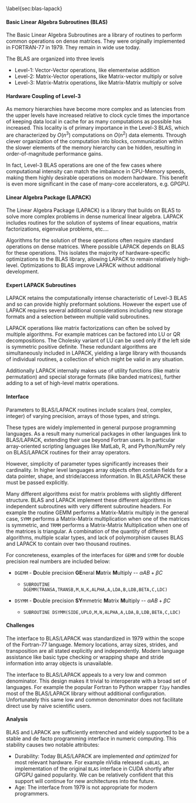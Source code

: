
\label{sec:blas-lapack}

#### Basic Linear Algebra Subroutines (BLAS)

The Basic Linear Algebra Subroutines are a library of routines to perform common operations on dense matrices.  They were originally implemented in FORTRAN-77 in 1979.  They remain in wide use today.

The BLAS are organized into three levels

*   Level-1:  Vector-Vector operations, like elementwise addition
*   Level-2:  Matrix-Vector operations, like Matrix-vector multiply or solve
*   Level-3:  Matrix-Matrix operations, like Matrix-Matrix multiply or solve


#### Hardware Coupling of Level-3

As memory hierarchies have become more complex and as latencies from the upper levels have increased relative to clock cycle times the importance of keeping data local in cache for as many computations as possible has increased.  This locality is of primary importance in the Level-3 BLAS, which are characterized by $O(n^3)$ computations on $O(n^2)$ data elements.  Through clever organization of the computation into blocks, communication within the slower elements of the memory hierarchy can be hidden, resulting in order-of-magnitude performance gains.

In fact, Level-3 BLAS operations are one of the few cases where computational intensity can match the imbalance in CPU-Memory speeds, making them highly desirable operations on modern hardware.  This benefit is even more significant in the case of many-core accelerators, e.g. GPGPU.


#### Linear Algebra Package (LAPACK)

The Linear Algebra Package (LAPACK) is a library that builds on BLAS to solve more complex problems in dense numerical linear algebra.  LAPACK includes routines for the solution of systems of linear equations, matrix factorizations, eigenvalue problems, etc....

Algorithms for the solution of these operations often require standard operations on dense matrices.  Where possible LAPACK depends on BLAS for these operations.  This isolates the majority of hardware-specific optimizations to the BLAS library, allowing LAPACK to remain relatively high-level.  Optimizations to BLAS improve LAPACK without additional development.

#### Expert LAPACK Subroutines

LAPACK retains the computationally intense characteristic of Level-3 BLAS and so can provide highly preformant solutions.  However the expert use of LAPACK requires several additional considerations including new storage formats and a selection between multiple valid subroutines.

LAPACK operations like matrix factorizations can often be solved by multiple algorithms.  For example matrices can be factored into LU or QR decompositions.  The Cholesky variant of LU can be used only if the left side is symmetric positive definite.  These redundant algorithms are simultaneously included in LAPACK, yielding a large library with thousands of individual routines, a collection of which might be valid in any situation.

Additionally LAPACK internally makes use of utility functions (like matrix permutation) and special storage formats (like banded matrices), further adding to a set of high-level matrix operations.

#### Interface

Parameters to BLAS/LAPACK routines include scalars (real, complex, integer) of varying precision, arrays of those types, and strings.  

These types are widely implemented in general purpose programming languages.  As a result many numerical packages in other languages link to BLAS/LAPACK, extending their use beyond Fortran users.  In particular array-oriented scripting languages like MatLab, R, and Python/NumPy rely on BLAS/LAPACK routines for their array operators.

However, simplicity of parameter types significantly increases their cardinality.  In higher level languages array objects often contain fields for a data pointer, shape, and stride/access information.  In BLAS/LAPACK these must be passed explicitly.

Many different algorithms exist for matrix problems with slightly different structure.  BLAS and LAPACK implement these different algorithms in independent subroutines with very different subroutine headers.  For example the routine GEMM performs a Matrix-Matrix multiply in the general case, `SYMM` performs a Matrix-Matrix multiplication when one of the matrices is symmetric, and `TRMM` performs a Matrix-Matrix Multiplication when one of the matrices is triangular.  A combination of the quantity of different algorithms, multiple scalar types, and lack of polymorphism causes BLAS and LAPACK to contain over two thousand routines.

For concreteness, examples of the interfaces for `GEMM` and `SYMM` for double precision real numbers are included below:

*  `DGEMM` - **D**ouble precision **GE**neral **M**atrix **M**ultiply -- $\alpha A B + \beta C$
    *   `SUBROUTINE DGEMM(TRANSA,TRANSB,M,N,K,ALPHA,A,LDA,B,LDB,BETA,C,LDC)`

*  `DSYMM` - **D**ouble precision **SY**mmetric **M**atrix **M**ultiply -- $\alpha A B + \beta C$
    *   `SUBROUTINE DSYMM(SIDE,UPLO,M,N,ALPHA,A,LDA,B,LDB,BETA,C,LDC)`


#### Challenges

The interface to BLAS/LAPACK was standardized in 1979 within the scope of the Fortran-77 language.  Memory locations, array sizes, strides, and transposition are all stated explicitly and independently.  Modern language assistance like basic type checking or wrapping shape and stride information into array objects is unavailable.

The interface to BLAS/LAPACK appeals to a very low and common denominator.  This design makes it trivial to interoperate with a broad set of languages.  For example the popular Fortran to Python wrapper `f2py` handles most of the BLAS/LAPACK library without additional configuration.  Unfortunately this same low and common denominator does not facilitate direct use by naive scientific users.


#### Analysis

BLAS and LAPACK are sufficiently entrenched and widely supported to be a stable and de facto programming interface in numeric computing.  This stability causes two notable attributes:

*   Durability: Today BLAS/LAPACK are implemented *and optimized* for most relevant hardware.  For example nVidia released `cuBLAS`, an implementation of the original `BLAS` interface in CUDA shortly after GPGPU gained popularity.  We can be relatively confident that this support will continue for new architectures into the future.
*   Age: The interface from 1979 is not appropriate for modern programmers.

